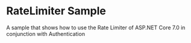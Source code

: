 # RateLimiter Sample

A sample that shows how to use the Rate Limiter of ASP.NET Core 7.0 in conjunction with Authentication
